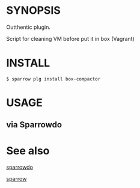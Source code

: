 # SYNOPSIS

Outthentic plugin.

Script for cleaning VM before put it in box (Vagrant)

# INSTALL

    $ sparrow plg install box-compactor

# USAGE

## via Sparrowdo


# See also

[sparrowdo](https://github.com/melezhik/sparrowdo)

[sparrow](https://github.com/melezhik/sparrow)
